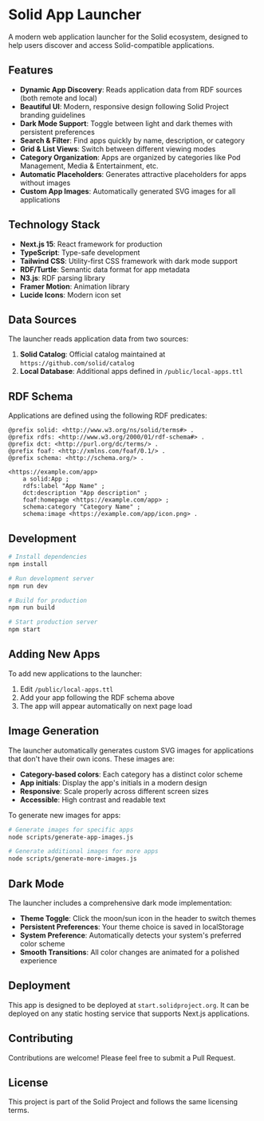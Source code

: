# Solid App Launcher

A modern web application launcher for the Solid ecosystem, designed to help users discover and access Solid-compatible applications.

## Features

- **Dynamic App Discovery**: Reads application data from RDF sources (both remote and local)
- **Beautiful UI**: Modern, responsive design following Solid Project branding guidelines
- **Dark Mode Support**: Toggle between light and dark themes with persistent preferences
- **Search & Filter**: Find apps quickly by name, description, or category
- **Grid & List Views**: Switch between different viewing modes
- **Category Organization**: Apps are organized by categories like Pod Management, Media & Entertainment, etc.
- **Automatic Placeholders**: Generates attractive placeholders for apps without images
- **Custom App Images**: Automatically generated SVG images for all applications

## Technology Stack

- **Next.js 15**: React framework for production
- **TypeScript**: Type-safe development
- **Tailwind CSS**: Utility-first CSS framework with dark mode support
- **RDF/Turtle**: Semantic data format for app metadata
- **N3.js**: RDF parsing library
- **Framer Motion**: Animation library
- **Lucide Icons**: Modern icon set

## Data Sources

The launcher reads application data from two sources:

1. **Solid Catalog**: Official catalog maintained at `https://github.com/solid/catalog`
2. **Local Database**: Additional apps defined in `/public/local-apps.ttl`

## RDF Schema

Applications are defined using the following RDF predicates:

```turtle
@prefix solid: <http://www.w3.org/ns/solid/terms#> .
@prefix rdfs: <http://www.w3.org/2000/01/rdf-schema#> .
@prefix dct: <http://purl.org/dc/terms/> .
@prefix foaf: <http://xmlns.com/foaf/0.1/> .
@prefix schema: <http://schema.org/> .

<https://example.com/app>
    a solid:App ;
    rdfs:label "App Name" ;
    dct:description "App description" ;
    foaf:homepage <https://example.com/app> ;
    schema:category "Category Name" ;
    schema:image <https://example.com/app/icon.png> .
```

## Development

```bash
# Install dependencies
npm install

# Run development server
npm run dev

# Build for production
npm run build

# Start production server
npm start
```

## Adding New Apps

To add new applications to the launcher:

1. Edit `/public/local-apps.ttl`
2. Add your app following the RDF schema above
3. The app will appear automatically on next page load

## Image Generation

The launcher automatically generates custom SVG images for applications that don't have their own icons. These images are:

- **Category-based colors**: Each category has a distinct color scheme
- **App initials**: Display the app's initials in a modern design
- **Responsive**: Scale properly across different screen sizes
- **Accessible**: High contrast and readable text

To generate new images for apps:

```bash
# Generate images for specific apps
node scripts/generate-app-images.js

# Generate additional images for more apps
node scripts/generate-more-images.js
```

## Dark Mode

The launcher includes a comprehensive dark mode implementation:

- **Theme Toggle**: Click the moon/sun icon in the header to switch themes
- **Persistent Preferences**: Your theme choice is saved in localStorage
- **System Preference**: Automatically detects your system's preferred color scheme
- **Smooth Transitions**: All color changes are animated for a polished experience

## Deployment

This app is designed to be deployed at `start.solidproject.org`. It can be deployed on any static hosting service that supports Next.js applications.

## Contributing

Contributions are welcome! Please feel free to submit a Pull Request.

## License

This project is part of the Solid Project and follows the same licensing terms.
